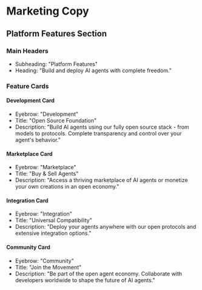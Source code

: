 # Marketing Copy

## Platform Features Section

### Main Headers
- Subheading: "Platform Features"
- Heading: "Build and deploy AI agents with complete freedom."

### Feature Cards

#### Development Card
- Eyebrow: "Development"
- Title: "Open Source Foundation"
- Description: "Build AI agents using our fully open source stack - from models to protocols. Complete transparency and control over your agent's behavior."

#### Marketplace Card
- Eyebrow: "Marketplace"
- Title: "Buy & Sell Agents"
- Description: "Access a thriving marketplace of AI agents or monetize your own creations in an open economy."

#### Integration Card
- Eyebrow: "Integration"
- Title: "Universal Compatibility"
- Description: "Deploy your agents anywhere with our open protocols and extensive integration options."

#### Community Card
- Eyebrow: "Community"
- Title: "Join the Movement"
- Description: "Be part of the open agent economy. Collaborate with developers worldwide to shape the future of AI agents."